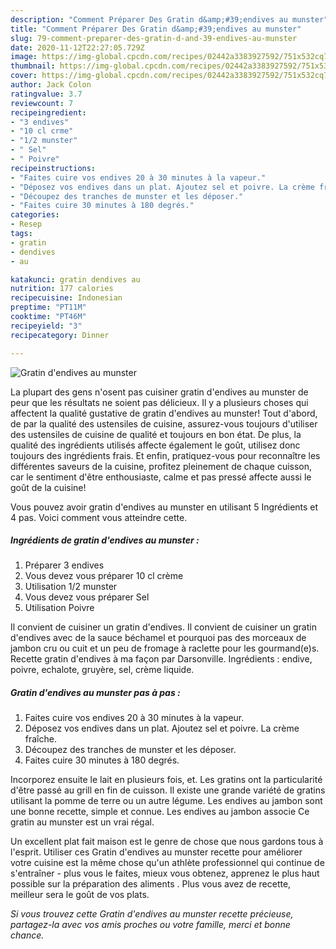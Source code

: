 ```yaml
---
description: "Comment Préparer Des Gratin d&amp;#39;endives au munster"
title: "Comment Préparer Des Gratin d&amp;#39;endives au munster"
slug: 79-comment-preparer-des-gratin-d-and-39-endives-au-munster
date: 2020-11-12T22:27:05.729Z
image: https://img-global.cpcdn.com/recipes/02442a3383927592/751x532cq70/gratin-dendives-au-munster-photo-principale-de-la-recette.jpg
thumbnail: https://img-global.cpcdn.com/recipes/02442a3383927592/751x532cq70/gratin-dendives-au-munster-photo-principale-de-la-recette.jpg
cover: https://img-global.cpcdn.com/recipes/02442a3383927592/751x532cq70/gratin-dendives-au-munster-photo-principale-de-la-recette.jpg
author: Jack Colon
ratingvalue: 3.7
reviewcount: 7
recipeingredient:
- "3 endives"
- "10 cl crme"
- "1/2 munster"
- " Sel"
- " Poivre"
recipeinstructions:
- "Faites cuire vos endives 20 à 30 minutes à la vapeur."
- "Déposez vos endives dans un plat. Ajoutez sel et poivre. La crème fraîche."
- "Découpez des tranches de munster et les déposer."
- "Faites cuire 30 minutes à 180 degrés."
categories:
- Resep
tags:
- gratin
- dendives
- au

katakunci: gratin dendives au 
nutrition: 177 calories
recipecuisine: Indonesian
preptime: "PT11M"
cooktime: "PT46M"
recipeyield: "3"
recipecategory: Dinner

---
```



![Gratin d&#39;endives au munster](https://img-global.cpcdn.com/recipes/02442a3383927592/751x532cq70/gratin-dendives-au-munster-photo-principale-de-la-recette.jpg)

La plupart des gens n'osent pas cuisiner gratin d&#39;endives au munster de peur que les résultats ne soient pas délicieux. Il y a plusieurs choses qui affectent la qualité gustative de gratin d&#39;endives au munster! Tout d'abord, de par la qualité des ustensiles de cuisine, assurez-vous toujours d'utiliser des ustensiles de cuisine de qualité et toujours en bon état. De plus, la qualité des ingrédients utilisés affecte également le goût, utilisez donc toujours des ingrédients frais. Et enfin, pratiquez-vous pour reconnaître les différentes saveurs de la cuisine, profitez pleinement de chaque cuisson, car le sentiment d'être enthousiaste, calme et pas pressé affecte aussi le goût de la cuisine!

<!--inarticleads1-->

Vous pouvez avoir gratin d&#39;endives au munster en utilisant 5 Ingrédients et 4 pas. Voici comment vous atteindre cette.

##### Ingrédients de gratin d&#39;endives au munster :

1. Préparer 3 endives
1. Vous devez vous préparer 10 cl crème
1. Utilisation 1/2 munster
1. Vous devez vous préparer  Sel
1. Utilisation  Poivre


Il convient de cuisiner un gratin d&#39;endives. Il convient de cuisiner un gratin d&#39;endives avec de la sauce béchamel et pourquoi pas des morceaux de jambon cru ou cuit et un peu de fromage à raclette pour les gourmand(e)s. Recette gratin d&#39;endives à ma façon par Darsonville. Ingrédients : endive, poivre, echalote, gruyère, sel, crème liquide. 

<!--inarticleads2-->

##### Gratin d&#39;endives au munster pas à pas :

1. Faites cuire vos endives 20 à 30 minutes à la vapeur.
1. Déposez vos endives dans un plat. Ajoutez sel et poivre. La crème fraîche.
1. Découpez des tranches de munster et les déposer.
1. Faites cuire 30 minutes à 180 degrés.


Incorporez ensuite le lait en plusieurs fois, et. Les gratins ont la particularité d&#39;être passé au grill en fin de cuisson. Il existe une grande variété de gratins utilisant la pomme de terre ou un autre légume. Les endives au jambon sont une bonne recette, simple et connue. Les endives au jambon associe Ce gratin au munster est un vrai régal. 

<!--inarticleads1-->

<p>
Un excellent plat fait maison est le genre de chose que nous gardons tous à l'esprit. Utiliser ces Gratin d&#39;endives au munster recette pour améliorer votre cuisine est la même chose qu'un athlète professionnel qui continue de s'entraîner - plus vous le faites, mieux vous obtenez, apprenez le plus haut possible sur la préparation des aliments . Plus vous avez de recette, meilleur sera le goût de vos plats.
</p>

<p>
<i>Si vous trouvez cette Gratin d&#39;endives au munster recette précieuse, partagez-la avec vos amis proches ou votre famille, merci et bonne chance.</i>
</p>
